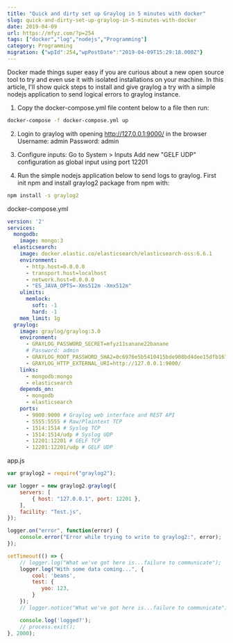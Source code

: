 ```yaml
---
title: "Quick and dirty set up Graylog in 5 minutes with docker"
slug: quick-and-dirty-set-up-graylog-in-5-minutes-with-docker
date: 2019-04-09
url: https://mfyz.com/?p=254
tags: ["docker","log","nodejs","Programming"]
category: Programming
migration: {"wpId":254,"wpPostDate":"2019-04-09T15:29:18.000Z"}
---
```


Docker made things super easy if you are curious about a new open source tool to try and even use it with isolated installations on your machine. In this article, I'll show quick steps to install and give graylog a try with a simple nodejs application to send logical errors to graylog instance.

1) Copy the docker-compose.yml file content below to a file then run:
```sh
docker-compose -f docker-compose.yml up
```
2) Login to graylog with opening http://127.0.0.1:9000/ in the browser Username: admin Password: admin

3) Configure inputs: Go to System > Inputs Add new "GELF UDP" configuration as global input using port 12201

4) Run the simple nodejs application below to send logs to graylog. First init npm and install graylog2 package from npm with:
```sh
npm install -s graylog2
```
docker-compose.yml
```yml
version: '2'
services:
  mongodb:
    image: mongo:3
  elasticsearch:
    image: docker.elastic.co/elasticsearch/elasticsearch-oss:6.6.1
    environment:
      - http.host=0.0.0.0
      - transport.host=localhost
      - network.host=0.0.0.0
      - "ES_JAVA_OPTS=-Xms512m -Xmx512m"
    ulimits:
      memlock:
        soft: -1
        hard: -1
    mem_limit: 1g
  graylog:
    image: graylog/graylog:3.0
    environment:
      - GRAYLOG_PASSWORD_SECRET=mfyz11sanane22banane
      # Password: admin
      - GRAYLOG_ROOT_PASSWORD_SHA2=8c6976e5b5410415bde908bd4dee15dfb167a9c873fc4bb8a81f6f2ab448a918
      - GRAYLOG_HTTP_EXTERNAL_URI=http://127.0.0.1:9000/
    links:
      - mongodb:mongo
      - elasticsearch
    depends_on:
      - mongodb
      - elasticsearch
    ports:
      - 9000:9000 # Graylog web interface and REST API
      - 5555:5555 # Raw/Plaintext TCP
      - 1514:1514 # Syslog TCP
      - 1514:1514/udp # Syslog UDP
      - 12201:12201 # GELF TCP
      - 12201:12201/udp # GELF UDP
```
app.js
```js
var graylog2 = require("graylog2");

var logger = new graylog2.graylog({
    servers: [
        { host: "127.0.0.1", port: 12201 },
    ],
    facility: "Test.js",
});

logger.on("error", function(error) {
    console.error("Error while trying to write to graylog2:", error);
});

setTimeout(() => {
    // logger.log("What we've got here is...failure to communicate");
    logger.log("With some data coming...", {
        cool: 'beans',
        test: { 
           yoo: 123,
        }
    });
    // logger.notice("What we've got here is...failure to communicate");

    console.log('logged?');
    // process.exit();
}, 2000);
```